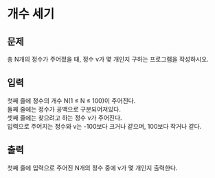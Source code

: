 #  개수 세기

## 문제
총 N개의 정수가 주어졌을 때, 정수 v가 몇 개인지 구하는 프로그램을 작성하시오.

## 입력
첫째 줄에 정수의 개수 N(1 ≤ N ≤ 100)이 주어진다.  
둘째 줄에는 정수가 공백으로 구분되어져있다.  
셋째 줄에는 찾으려고 하는 정수 v가 주어진다.  
입력으로 주어지는 정수와 v는 -100보다 크거나 같으며, 100보다 작거나 같다.

## 출력
첫째 줄에 입력으로 주어진 N개의 정수 중에 v가 몇 개인지 출력한다.

